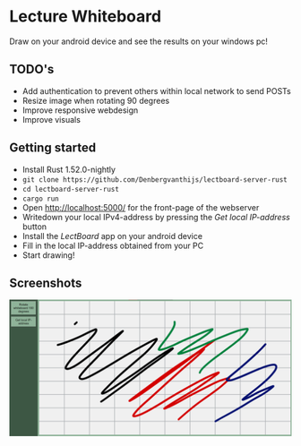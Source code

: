 # Lecture Whiteboard

Draw on your android device and see the results on your windows pc!

## TODO's

* Add authentication to prevent others within local network to send POSTs
* Resize image when rotating 90 degrees
* Improve responsive webdesign
* Improve visuals

## Getting started

* Install Rust 1.52.0-nightly
* `git clone https://github.com/Denbergvanthijs/lectboard-server-rust`
* `cd lectboard-server-rust`
* `cargo run`
* Open [http://localhost:5000/](http://localhost:5000/) for the front-page of the webserver
* Writedown your local IPv4-address by pressing the _Get local IP-address_ button
* Install the _LectBoard_ app on your android device
* Fill in the local IP-address obtained from your PC
* Start drawing!

## Screenshots

![The homepage](./static/homepage.png)
